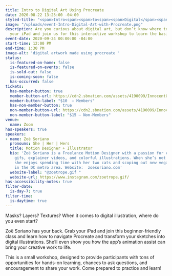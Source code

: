 ```yaml
---
title: Intro to Digital Art Using Procreate
date: 2020-08-22 13:25:00 -04:00
styled-title: "<span>Intro<span><span>to<span><span>Digital</span><span>Art</span><span>Using</span><span>Procreate</span>"
image: "/uploads/event-Intro-Digital-Art-with-Procreate.png"
description: Are you curious about digital art, but don’t know where to start? Grab
  your iPad and join us for this interactive workshop to learn the basics of Procreate.
event-date: 2020-09-24 00:00:00 -04:00
start-time: 12:00 PM
end-time: 1:30 PM
image-alt: 'digital artwork made using procreate '
status:
  is-featured-on-home: false
  is-featured-on-events: false
  is-sold-out: false
  is-coming-soon: false
  has-occurred: false
tickets:
  has-member-button: true
  member-button-url: https://cdn2.sbnation.com/assets/4190099/InnocentOddballBeaver.gif
  member-button-label: "$10  — Members"
  has-non-member-button: true
  non-member-button-url: https://cdn2.sbnation.com/assets/4190099/InnocentOddballBeaver.gif
  non-member-button-label: "$15 — Non-Members"
venue:
  name: Zoom
has-speakers: true
speakers:
- name: Zoë Soriano
  pronouns: She | Her | Hers
  title: Motion Designer + Illustrator
  bio: 'Zoë Soriano is a Freelance Motion Designer with a passion for creating animated
    gifs, explainer videos, and colorful illustrations. When she’s not animating,
    she enjoys spending time with her two cats and scoping out new vegan restaurants
    in the DC metro area. Website:  zoesoriano.com'
  website-label: "@zoetrope.gif "
  website-url: https://www.instagram.com/zoetrope.gif/
has-accessibility-notes: true
filter-date:
  is-day-7: true
filter-time:
  is-daytime: true
---
```


Masks? Layers? Textures? When it comes to digital illustration, where do you even start?

Zoë Soriano has your back. Grab your iPad and join this beginner-friendly class and learn how to navigate Procreate and transform your sketches into digital illustrations. She’ll even show you how the app’s animation assist can bring your creative work to life. 

This is a small workshop, designed to provide participants with tons of opportunities for hands-on learning, chances to ask questions, and encouragement to share your work. Come prepared to practice and learn!